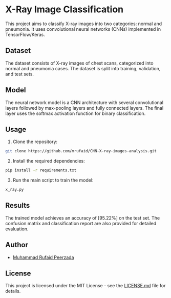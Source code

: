 
# X-Ray Image Classification

This project aims to classify X-ray images into two categories: normal and pneumonia. It uses convolutional neural networks (CNNs) implemented in TensorFlow/Keras.

## Dataset

The dataset consists of X-ray images of chest scans, categorized into normal and pneumonia cases. The dataset is split into training, validation, and test sets.

## Model

The neural network model is a CNN architecture with several convolutional layers followed by max-pooling layers and fully connected layers. The final layer uses the softmax activation function for binary classification.

## Usage

1. Clone the repository:

```bash
git clone https://github.com/mrufaid/CNN-X-ray-images-analysis.git
```

2. Install the required dependencies:

```bash
pip install -r requirements.txt
```

3. Run the main script to train the model:

```bash
x_ray.py
```



## Results

The trained model achieves an accuracy of [95.22%] on the test set. The confusion matrix and classification report are also provided for detailed evaluation.

## Author

- [Muhammad Rufaid Peerzada](https://github.com/mrufaid)

## License

This project is licensed under the MIT License - see the [LICENSE.md](LICENSE.md) file for details.
```
